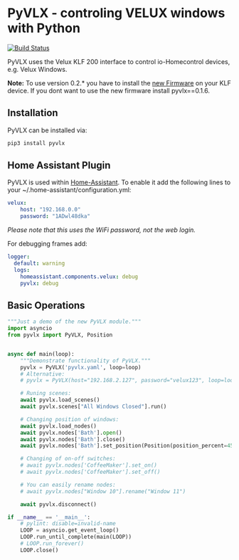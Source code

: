 PyVLX - controling VELUX windows with Python
============================================

[![Build Status](https://travis-ci.org/Julius2342/pyvlx.svg?branch=master)](https://travis-ci.org/Julius2342/pyvlx)

PyVLX uses the Velux KLF 200 interface to control io-Homecontrol devices, e.g. Velux Windows.

**Note:** To use version 0.2.\* you have to install the [new Firmware](https://www.velux.com/api/klf200) on your KLF device. If you dont want to use the new firmware install pyvlx==0.1.6.

Installation
------------

PyVLX can be installed via:

```bash
pip3 install pyvlx
```

Home Assistant Plugin
---------------------

PyVLX is used within [Home-Assistant](https://www.home-assistant.io/components/velux/). To enable it add the following lines to your ~/.home-assistant/configuration.yml:

```yaml
velux:
    host: "192.168.0.0"
    password: "1ADwl48dka"
```

*Please note that this uses the WiFi password, not the web login.*

For debugging frames add:

```yaml
logger:
  default: warning
  logs:
    homeassistant.components.velux: debug
    pyvlx: debug
```


Basic Operations
----------------

```python
"""Just a demo of the new PyVLX module."""
import asyncio
from pyvlx import PyVLX, Position


async def main(loop):
    """Demonstrate functionality of PyVLX."""
    pyvlx = PyVLX('pyvlx.yaml', loop=loop)
    # Alternative:
    # pyvlx = PyVLX(host="192.168.2.127", password="velux123", loop=loop)

    # Runing scenes:
    await pyvlx.load_scenes()
    await pyvlx.scenes["All Windows Closed"].run()

    # Changing position of windows:
    await pyvlx.load_nodes()
    await pyvlx.nodes['Bath'].open()
    await pyvlx.nodes['Bath'].close()
    await pyvlx.nodes['Bath'].set_position(Position(position_percent=45))

    # Changing of on-off switches:
    # await pyvlx.nodes['CoffeeMaker'].set_on()
    # await pyvlx.nodes['CoffeeMaker'].set_off()

    # You can easily rename nodes:
    # await pyvlx.nodes["Window 10"].rename("Window 11")

    await pyvlx.disconnect()

if __name__ == '__main__':
    # pylint: disable=invalid-name
    LOOP = asyncio.get_event_loop()
    LOOP.run_until_complete(main(LOOP))
    # LOOP.run_forever()
    LOOP.close()
```


